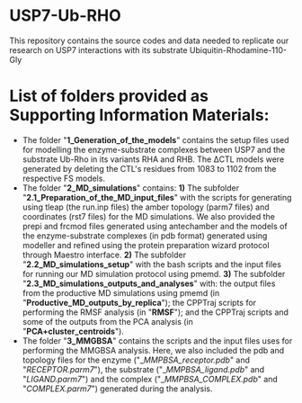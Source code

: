# USP7-Ub-RHO
This repository contains the source codes and data needed to replicate our research on USP7 interactions with its substrate Ubiquitin-Rhodamine-110-Gly
# List of folders provided as Supporting Information Materials:

* The folder "**1_Generation_of_the_models**" contains the setup files used for modelling the enzyme-substrate complexes between USP7 and the substrate Ub-Rho in its variants RHA and RHB. The ΔCTL models were generated by deleting the CTL's residues from 1083 to 1102 from the respective FS models.
* The folder "**2_MD_simulations**" contains: **1)** The subfolder "**2.1_Preparation_of_the_MD_input_files**" with the scripts for generating using tleap (the run.inp files) the amber topology (parm7 files) and coordinates (rst7 files) for the MD simulations. We also provided the prepi and frcmod files generated using antechamber and the models of the enzyme-substrate complexes (in pdb format) generated using modeller and refined using the protein preparation wizard protocol through Maestro interface. **2)** The subfolder "**2.2_MD_simulations_setup**" with the bash scripts and the input files for running our MD simulation protocol using pmemd. **3)** The subfolder "**2.3_MD_simulations_outputs_and_analyses**" with: the output files from the productive MD simulations using pmemd (in "**Productive_MD_outputs_by_replica**"); the CPPTraj scripts for performing the RMSF analysis (in "**RMSF**"); and the CPPTraj scripts and some of the outputs from the PCA analysis (in "**PCA+cluster_centroids**").
* The folder "**3_MMGBSA**" contains the scripts and the input files uses for performing the MMGBSA analysis. Here, we also included the pdb and topology files for the enzyme ("__MMPBSA_receptor.pdb_" and "_RECEPTOR.parm7_"), the substrate ("__MMPBSA_ligand.pdb_" and "_LIGAND.parm7_") and the complex ("__MMPBSA_COMPLEX.pdb_" and "_COMPLEX.parm7_") generated during the analysis.
